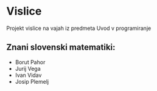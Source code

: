 # Vislice
Projekt vislice na vajah iz predmeta Uvod v programiranje

## Znani slovenski matematiki:
- Borut Pahor
- Jurij Vega
- Ivan Vidav
- Josip Plemelj

